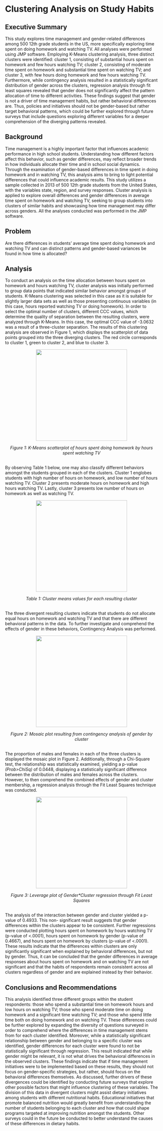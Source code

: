 # Clustering Analysis on Study Habits

## Executive Summary
This study explores time management and gender-related differences among 500 12th grade students in the US, more specifically exploring time spent on doing homework and watching TV. All analyses were performed using JMP software. Employing K-Means clustering analysis, three distinct clusters were identified: cluster 1, consisting of substantial hours spent on homework and few hours watching TV; cluster 2, consisting of moderate time spent on homework and substantial time spent on watching TV; and cluster 3, with few hours doing homework and few hours watching TV. Furthermore, while contingency analysis resulted in a statistically significant distribution of gender across the clusters, regression analysis through fit least squares revealed that gender does not significantly affect the pattern allocation of time to different activities. These findings suggest that gender is not a driver of time management habits, but rather behavioral differences are. Thus, policies and initiatives should not be gender-based but rather target behavioral patterns, which could be further explored through future surveys that include questions exploring different variables for a deeper comprehension of the diverging patterns revealed.  

## Background
Time management is a highly important factor that influences academic performance in high school students. Understanding how different factors affect this behavior, such as gender differences, may reflect broader trends in how individuals allocate their time and in school social dynamics. Through the examination of gender-based differences in time spent in doing homework and in watching TV, this analysis aims to bring to light potential differences that could influence academic results.
This study utilizes a sample collected in 2013 of 500 12th grade students from the United States, with the variables state, region, and survey responses. Cluster analysis is applied to explore overall differences and gender differences in average time spent on homework and watching TV, seeking to group students into clusters of similar habits and showcasing how time management may differ across genders. All the analyses conducted was performed in the JMP software.

## Problem
Are there differences in students’ average time spent doing homework and watching TV and can distinct patterns and gender-based variances be found in how time is allocated?

## Analysis
To conduct an analysis on the time allocation between hours spent on homework and hours watching TV, cluster analysis was initially performed to group data points that indicated similar behavior amongst groups of students. K-Means clustering was selected in this case as it is suitable for slightly larger data sets as well as those presenting continuous variables (in this case, hours reported watching TV or doing homework). In order to select the optimal number of clusters, different CCC values, which determine the quality of separation between the resulting clusters, were analyzed through K-Means. In this case, the optimal CCC value of -3.0632 was a result of a three-cluster separation. The results of this clustering analysis are observed in Figure 1, which displays the scatterplot of data points grouped into the three diverging clusters. The red circle corresponds to cluster 1, green to cluster 2, and blue to cluster 3.

<p align="center">
  <img src="https://github.com/user-attachments/assets/b456cd6a-d604-43c2-9269-59d320507a68" width="300"/>
</p>  
<div align="center">
<i> Figure 1: K-Means scatterplot of hours spent doing homework by hours spent watching TV </i> 
</div>
<br>

By observing Table 1 below, one may also classify different behaviors amongst the students grouped in each of the clusters. Cluster 1 englobes students with high number of hours on homework, and low number of hours watching TV. Cluster 2 presents moderate hours on homework and high hours watching TV. Lastly, cluster 3 presents low number of hours on homework as well as watching TV.

<p align="center">
  <img src="https://github.com/user-attachments/assets/417f8931-69d3-46b6-894f-b4a38e8f9fe1" width="300"/>
</p>  
<div align="center">
<i> Table 1: Cluster means values for each resulting cluster </i> 
</div>
<br>

The three divergent resulting clusters indicate that students do not allocate equal hours on homework and watching TV and that there are different behavioral patterns in the data. To further investigate and comprehend the effects of gender in these behaviors, Contingency Analysis was performed.  
  
<p align="center">
  <img src="https://github.com/user-attachments/assets/3f9cceab-dc54-4450-94e3-b2b1c15b76d4" width="300"/>
</p>  
<div align="center">
<i> Figure 2: Mosaic plot resulting from contingency analysis of gender by cluster </i>
</div>
<br>

The proportion of males and females in each of the three clusters is displayed the mosaic plot in Figure 2. Additionally, through a Chi-Square test, the relationship was statistically examined, yielding a p-value <i> (Prob>ChiSq) </i> of 0.0448, displaying a statistically significant difference between the distribution of males and females across the clusters. However, to then comprehend the combined effects of gender and cluster membership, a regression analysis through the Fit Least Squares technique was conducted.  

<p align="center">
  <img src="https://github.com/user-attachments/assets/5ef6c9da-1965-482e-9445-cc6b9a4ab75d" width="300"/>
</p> 
<div align="center">
<i> Figure 3: Leverage plot of Gender*Cluster regression through Fit Least Squares </i>
</div>  
<br>

The analysis of the interaction between gender and cluster yielded a p-value of 0.4933. This non- significant result suggests that gender differences within the clusters appear to be consistent. Further regressions were conducted plotting hours spent on homework by hours watching TV (p-value of <.0001), hours spent on homework by gender (p-value of 0.4667), and hours spent on homework by clusters (p-value of <.0001). These results indicate that the differences within clusters are only significantly significant when explained by behavioral differences, but not by gender. Thus, it can be concluded that the gender differences in average responses about hours spent on homework and on watching TV are not significant and that the habits of respondents remain consistent across all clusters regardless of gender and are explained instead by their behavior.


## Conclusions and Recommendations
This analysis identified three different groups within the student respondents: those who spend a substantial time on homework hours and low hours on watching TV; those who spend moderate time on doing homework and a significant time watching TV; and those who spend little time both on doing homework and on watching TV. These differences could be further explored by expanding the diversity of questions surveyed in order to comprehend where the differences in time management stems from for each cluster identified.
Moreover, while a statistically significant relationship between gender and belonging to a specific cluster was identified, gender differences for each cluster were found to not be statistically significant through regression. This result indicated that while gender might be relevant, it is not what drives the behavioral differences in the observed clusters. These findings indicate that if time management initiatives were to be implemented based on these results, they should not focus on gender-specific strategies, but rather, should focus on the behavioral differences themselves. As discussed, further drivers of these divergences could be identified by conducting future surveys that explore other possible factors that might influence clustering of these variables.
The division of this data in divergent clusters might assist dietary initiatives among students with different nutritional habits. Educational initiatives that promote balanced nutrition would greatly benefit from understanding the number of students belonging to each cluster and how that could shape programs targeted at improving nutrition amongst the students. Other surveys could in the future be conducted to better understand the causes of these differences in dietary habits.
